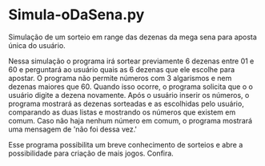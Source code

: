 # Simula-oDaSena.py
Simulação de um sorteio em range das dezenas da mega sena para aposta única do usuário.

Nessa simulação o programa irá sortear previamente 6 dezenas entre 01 e 60 e perguntará ao usuário quais as 6 dezenas que ele escolhe para apostar.
O programa não permite números com 3 algarismos e nem dezenas maiores que 60. Quando isso ocorre, o programa solicita que o o usuário digite a dezena novamente.
Após o usuário inserir os números, o programa mostrará as dezenas sorteadas e as escolhidas pelo usuário, comparando as duas listas e mostrando os números que existem em comum. Caso não haja nenhum número em comum, o programa mostrará uma mensagem de 'não foi dessa vez.'

Esse programa possibilita um breve conhecimento de sorteios e abre a possibilidade para criação de mais jogos. Confira. 

